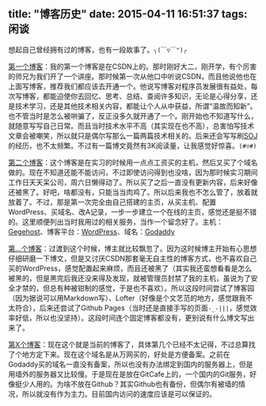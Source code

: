 title: "博客历史"
date: 2015-04-11 16:51:37
tags: 闲谈
---

想起自己曾经拥有过的博客，也有一段故事了。`╮(￣▽￣")╭`

<!--more-->

[第一个博客](http://blog.csdn.net/x_pi_hai)：我的第一个博客是在CSDN上的。那时刚好大二，刚开学，有个厉害的师兄为我们开了一个讲座。那时候第一次从他口中听说CSDN，而且他说他也在上面写博客，推荐我们都应该去开通一个。他说写博客对程序员发展很有益处，每次写博客，都能迫使你去回忆、思考、总结、查阅许多知识，无论是心得分享，还是技术学习，还是其他技术相关内容，都能让个人从中获益，所谓“温故而知新”。也不管当时是怎么被哄骗了，反正没多久就开通了一个。刚开始也不知道写什么，就随意写写自己日常。而且当时技术水平不高（其实现在也不高），总害怕写技术文章会被嘲笑，所以就只是偶尔写那么一篇两篇技术相关的。后来还会写写刷[SOJ](http://soj.sysu.edu.cn)的经历，也不太频繁。不过有一篇博文竟然有3K阅读量，让我感觉好惊喜。`(#▽#)`

[第二个博客](http://www.tobinchen.com)：这个博客是在实习的时候用一点点工资买的主机，然后又买了个域名做的。现在不知道还能不能访问，不过即使访问得到也没啥，因为那时候实习期间工作日天天呆公司，周六日懒得动了。所以买了之后一直没有更新内容，后来好像还被黑了。好吧，啥都没有，只能当当肉鸡了。所以后来我也不怎么管了，放着就放着了。不过，那是第一次完全由自己搭建的主页，从买主机、配置WordPress、买域名、改A记录，一步一步建立一个在线的主页，感觉还是挺不错的。这里顺便列出当时我用过的相关服务，当作一个留念好了。主机：[Gegehost](http://www.gegehost.com)、博客平台：[WordPress](https://wordpress.org/)、域名：[Godaddy](https://www.godaddy.com)

[第...个博客](?)：过渡到这个时候，博主就比较飘忽了。因为这时候博主开始有心思想仔细研磨一下博文，但是又讨厌CSDN那套毫无自主性的博客方式，也不喜欢自己买的WordPress，感觉配置起来麻烦，而且还被黑了（其实我还蛮想看看是怎么被黑的，但是黑完后我还没来得及发现，就被管理员封禁了我的主机，虽说为了安全才禁的，但总有种被钳制的感觉，于是也不喜欢）。所以这段时间尝试了博客园（因为据说可以用Markdown写）、Lofter（好像是个文艺范的地方，感觉跟我不太符合），后来还尝试了Github Pages（当时还是直接手写的页面`-_-|||`，感觉效率好低，所以也没坚持）。这段时间连个固定博客都没有，更别说有什么博文写出来了。

[第X个博客](http://www.thirteenyu.com)：现在这个就是当前的博客了，具体第几个已经不太记得，不过总算找了个地方定下来。现在这个域名是从万网买的，好处是方便备案。之前在Godaddy买的域名一直没有备案，所以也没有办法绑定到国内的服务器上，但是用墙外的服务器又比较慢。于是现在是放在GitCafe上的，一个国内的Git服务，好像挺少人用的。为啥不放在Github？其实Github也有备份，但偶尔有被墙的情况，所以就没有作为主力。目前国内访问的速度应该是可以保证的。
